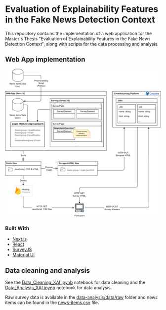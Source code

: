 # Evaluation of Explainability Features in the Fake News Detection Context

This repository contains the implementation of a web application for the Master's Thesis "Evaluation of Explainability Features in the Fake News Detection Context", along with scripts for the data processing and analysis.

## Web App implementation

![Overview of implementation](./documentation/architecture.png)

### Built With

- [Next.js](https://nextjs.org/docs)
- [React](https://react.dev/learn)
- [SurveyJS](https://surveyjs.io/documentation)
- [Material UI](https://mui.com/material-ui/getting-started/overview/)

## Data cleaning and analysis

See the [Data_Cleaning_XAI.ipynb](./data-analysis/Data_Cleaning_XAI.ipynb) notebook for data cleaning and the [Data_Analysis_XAI.ipynb](./data-analysis/Data_Analysis_XAI.ipynb) notebook for data analysis.

Raw survey data is available in the [data-analysis/data/raw](./data-analysis/data/raw) folder and news items can be found in the [news-items.csv](./preprocessing/news-items.csv) file.
